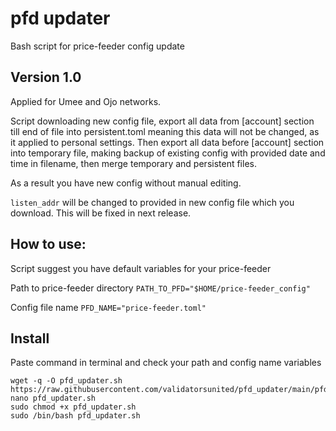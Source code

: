 # pfd updater
Bash script for price-feeder config update
## Version 1.0

Applied for Umee and Ojo networks.

Script downloading new config file, export all data from [account] section till end of file into persistent.toml meaning this data will not be changed, as it applied to personal settings. Then export all data before [account] section into temporary file, making backup of existing config with provided date and time in filename, then merge temporary and persistent files.

As a result you have new config without manual editing.

`listen_addr` will be changed to provided in new config file which you download. This will be fixed in next release.

## How to use:
Script suggest you have default variables for your price-feeder

Path to price-feeder directory
`PATH_TO_PFD="$HOME/price-feeder_config"`

Config file name
`PFD_NAME="price-feeder.toml"`

## Install
Paste command in terminal and check your path and config name variables
```
wget -q -O pfd_updater.sh https://raw.githubusercontent.com/validatorsunited/pfd_updater/main/pfd_updater.sh 
nano pfd_updater.sh
sudo chmod +x pfd_updater.sh
sudo /bin/bash pfd_updater.sh
```
